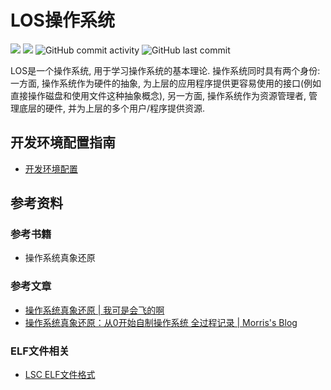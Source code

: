 LOS操作系统
==================

![](https://img.shields.io/github/license/LiZeC123/LOS)
![](https://img.shields.io/github/issues/LiZeC123/LOS)
![GitHub commit activity](https://img.shields.io/github/commit-activity/m/LiZeC123/LOS)
![GitHub last commit](https://img.shields.io/github/last-commit/LiZeC123/LOS)

LOS是一个操作系统, 用于学习操作系统的基本理论. 操作系统同时具有两个身份: 一方面, 操作系统作为硬件的抽象, 为上层的应用程序提供更容易使用的接口(例如直接操作磁盘和使用文件这种抽象概念), 另一方面, 操作系统作为资源管理者, 管理底层的硬件, 并为上层的多个用户/程序提供资源.


开发环境配置指南
-------------------

- [开发环境配置](doc/%E5%BC%80%E5%8F%91%E7%8E%AF%E5%A2%83%E9%85%8D%E7%BD%AE.md)


参考资料
--------------
### 参考书籍

- 操作系统真象还原

### 参考文章

- [操作系统真象还原 | 我可是会飞的啊](https://www.kn0sky.com/tags/%E6%93%8D%E4%BD%9C%E7%B3%BB%E7%BB%9F%E7%9C%9F%E8%B1%A1%E8%BF%98%E5%8E%9F)
- [操作系统真象还原：从0开始自制操作系统 全过程记录 | Morris's Blog](https://zhuanlan.zhihu.com/p/674860781)

### ELF文件相关

- [LSC ELF文件格式](https://github.com/LiZeC123/LSC/blob/master/docs/ch/ass/ELF.md)